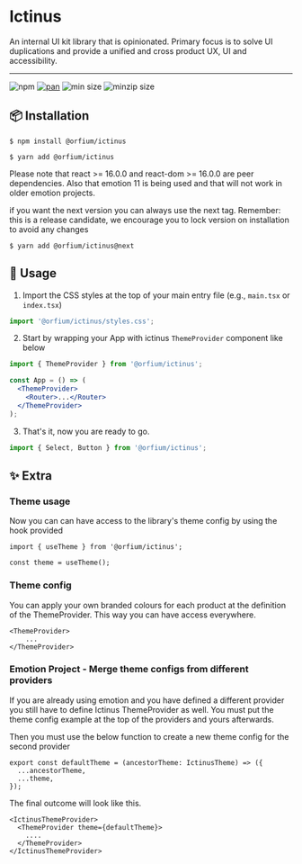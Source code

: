 # Ictinus

An internal UI kit library that is opinionated. Primary focus is to solve UI duplications and provide a unified and cross product UX, UI and accessibility.

<hr />

![npm](https://img.shields.io/npm/v/@orfium/ictinus)
[![pan](https://github.com/Orfium/orfium-ictinus/workflows/CI/badge.svg)](https://github.com/Orfium/orfium-ictinus/actions)
![min size](https://img.shields.io/bundlephobia/min/@orfium/ictinus)
![minzip size](https://img.shields.io/bundlephobia/minzip/@orfium/ictinus)

## 📦 Installation

```text
$ npm install @orfium/ictinus
```

```text
$ yarn add @orfium/ictinus
```

Please note that react >= 16.0.0 and react-dom >= 16.0.0 are peer dependencies. Also that emotion 11 is being used and that
will not work in older emotion projects.

if you want the next version you can always use the next tag.
Remember: this is a release candidate, we encourage you to lock version on installation to avoid any changes

```text
$ yarn add @orfium/ictinus@next
```

## 🔨 Usage

1. Import the CSS styles at the top of your main entry file (e.g., `main.tsx` or `index.tsx`)

```js
import '@orfium/ictinus/styles.css';
```

2. Start by wrapping your App with ictinus `ThemeProvider` component like below

```jsx
import { ThemeProvider } from '@orfium/ictinus';

const App = () => (
  <ThemeProvider>
    <Router>...</Router>
  </ThemeProvider>
);
```

3.  That's it, now you are ready to go.

```js
import { Select, Button } from '@orfium/ictinus';
```

## ✨ Extra

### Theme usage

Now you can can have access to the library's theme config by using the hook provided

```
import { useTheme } from '@orfium/ictinus';

const theme = useTheme();
```

### Theme config

You can apply your own branded colours for each product at the definition of the ThemeProvider. This way you can have access everywhere.

```
<ThemeProvider>
    ...
</ThemeProvider>
```

### Emotion Project - Merge theme configs from different providers

If you are already using emotion and you have defined a different provider you still have to define Ictinus ThemeProvider as well. You must put the theme config example at the top of the providers and yours afterwards.

Then you must use the below function to create a new theme config for the second provider

```
export const defaultTheme = (ancestorTheme: IctinusTheme) => ({
  ...ancestorTheme,
  ...theme,
});
```

The final outcome will look like this.

```
<IctinusThemeProvider>
  <ThemeProvider theme={defaultTheme}>
    ....
  </ThemeProvider>
</IctinusThemeProvider>
```
